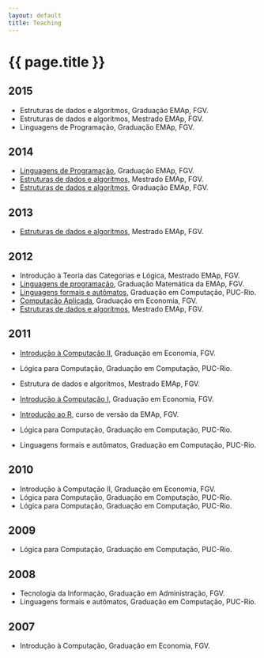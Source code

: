 ```yaml
---
layout: default
title: Teaching
---
```


# {{ page.title }}

## 2015

- Estruturas de dados e algorítmos, Graduação EMAp, FGV.
- Estruturas de dados e algorítmos, Mestrado EMAp, FGV.
- Linguagens de Programação, Graduação EMAp, FGV.

## 2014

- [Linguagens de Programação](http://emapvirtual.fgv.br), Graduação EMAp, FGV.
- [Estruturas de dados e algorítmos](http://emapvirtual.fgv.br), Mestrado EMAp, FGV.
- [Estruturas de dados e algorítmos](https://arademaker.github.com/ED-2014-1/), Graduação EMAp, FGV.

## 2013

- [Estruturas de dados e algorítmos](https://github.com/arademaker/ED-2013-1/), Mestrado EMAp, FGV.

## 2012

- Introdução à Teoria das Categorias e Lógica, Mestrado EMAp, FGV.
- [Linguagens de programação](http://arademaker.github.com/LP-2012-2/), Graduação Matemática da EMAp, FGV.
- [Linguagens formais e autômatos](http://arademaker.github.com/LFA-2012-2/), Graduação em Computação, PUC-Rio.
- [Computação Aplicada](http://arademaker.github.com/CA-2012-1/), Graduação em Economia, FGV.
- [Estruturas de dados e algorítmos](http://arademaker.github.com/ED-2012-1/), Mestrado EMAp, FGV.

## 2011

- [Introdução à Computação II](http://epgevirtual.fgv.br/course/view.php?id=55), Graduação em Economia, FGV.
- Lógica para Computação, Graduação em Computação, PUC-Rio.
- Estrutura de dados e algorítmos, Mestrado EMAp, FGV.
- [Introdução à Computação I](http://epgevirtual.fgv.br/course/view.php?id=52), Graduação em Economia, FGV.
- [Introdução ao R](https://github.com/arademaker/IR-2011), curso de versão da EMAp, FGV.

- Lógica para Computação, Graduação em Computação, PUC-Rio.
- Linguagens formais e autômatos, Graduação em Computação, PUC-Rio.

## 2010

- Introdução à Computação II, Graduação em Economia, FGV.
- Lógica para Computação, Graduação em Computação, PUC-Rio.
- Lógica para Computação, Graduação em Computação, PUC-Rio.

## 2009

- Lógica para Computação, Graduação em Computação, PUC-Rio.

## 2008

- Tecnologia da Informação, Graduação em Administração, FGV.
- Linguagens formais e autômatos, Graduação em Computação, PUC-Rio.

## 2007

- Introdução à Computação, Graduação em Economia, FGV.
